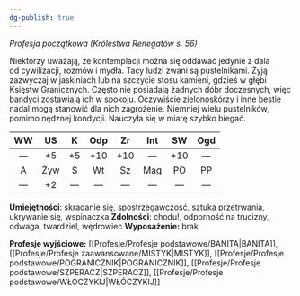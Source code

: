 ```yaml
---
dg-publish: true
---
```

*Profesja początkowa (Królestwa Renegatów s. 56)*

Niektórzy uważają, że kontemplacji można się oddawać jedynie z dala od cywilizacji, rozmów i mydła. Tacy ludzi zwani są pustelnikami. Żyją zazwyczaj w jaskiniach lub na szczycie stosu kamieni, gdzieś w głębi Księstw Granicznych. Często nie posiadają żadnych dóbr doczesnych, więc bandyci zostawiają ich w spokoju. Oczywiście zielonoskórzy i inne bestie nadal mogą stanowić dla nich zagrożenie. Niemniej wielu pustelników, pomimo nędznej kondycji. Nauczyła się w miarę szybko biegać.

| WW  | US  |  K  | Odp | Zr  | Int | SW  | Ogd |
|:---:|:---:|:---:|:---:|:---:|:---:|:---:|:---:|
|  —  | +5  | +5  | +10 | +10 |  —  | +10 |  —  |
|  A  | Żyw |  S  | Wt  | Sz  | Mag | PO  | PP  |
|  —  | +2  |  —  |  —  |  —  |  —  |  —  |  —  |

**Umiejętności**: skradanie się, spostrzegawczość, sztuka przetrwania, ukrywanie się, wspinaczka
**Zdolności**: chodu!, odporność na trucizny, odwaga, twardziel, wędrowiec
**Wyposażenie:** brak

**Profesje wyjściowe:** [[Profesje/Profesje podstawowe/BANITA\|BANITA]], [[Profesje/Profesje zaawansowane/MISTYK\|MISTYK]], [[Profesje/Profesje podstawowe/POGRANICZNIK\|POGRANICZNIK]], [[Profesje/Profesje podstawowe/SZPERACZ\|SZPERACZ]], [[Profesje/Profesje podstawowe/WŁÓCZYKIJ\|WŁÓCZYKIJ]]